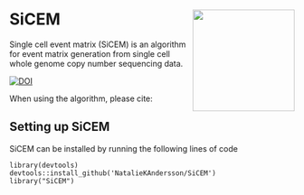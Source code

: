 # SiCEM <img src="https://github.com/NatalieKAndersson/SiCEM/blob/main/SiCEM.JPG" align = "right" width="180"/>
Single cell event matrix (SiCEM) is an algorithm for event matrix generation from single cell whole genome copy number sequencing data.

<a href="https://zenodo.org/badge/latestdoi/297145258"><img src="https://zenodo.org/badge/297145258.svg" alt="DOI"></a>

When using the algorithm, please cite: 

## Setting up SiCEM

SiCEM can be installed by running the following lines of code

```
library(devtools)
devtools::install_github('NatalieKAndersson/SiCEM')
library("SiCEM")
```
